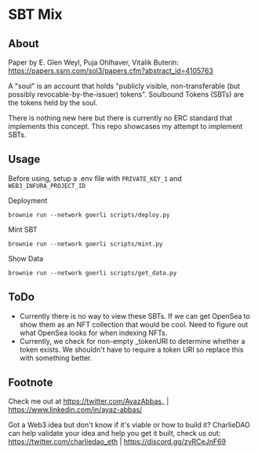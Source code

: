 # SBT Mix

## About

Paper by E. Glen Weyl, Puja Ohlhaver, Vitalik Buterin: https://papers.ssrn.com/sol3/papers.cfm?abstract_id=4105763

A "soul" is an account that holds "publicly visible, non-transferable (but possibly revocable-by-the-issuer) tokens". Soulbound Tokens (SBTs) are the tokens held by the soul.

There is nothing new here but there is currently no ERC standard that implements this concept. This repo showcases my attempt to implement SBTs.

## Usage

Before using, setup a .env file with `PRIVATE_KEY_1` and `WEB3_INFURA_PROJECT_ID`

Deployment
```
brownie run --network goerli scripts/deploy.py
```

Mint SBT
```
brownie run --network goerli scripts/mint.py
```

Show Data
```
brownie run --network goerli scripts/get_data.py
```

## ToDo

- Currently there is no way to view these SBTs. If we can get OpenSea to show them as an NFT collection that would be cool. Need to figure out what OpenSea looks for when indexing NFTs.
- Currently, we check for non-empty _tokenURI to determine whether a token exists. We shouldn't have to require a token URI so replace this with something better.


## Footnote

Check me out at https://twitter.com/AyazAbbas_ | https://www.linkedin.com/in/ayaz-abbas/

Got a Web3 idea but don't know if it's viable or how to build it? CharlieDAO can help validate your idea and help you get it built, check us out: https://twitter.com/charliedao_eth | https://discord.gg/zyRCeJnF69
